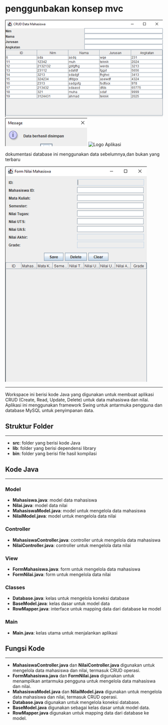 <h1>penggunbakan konsep mvc</h1>
<img src="MCV/1.png" alt="Logo Aplikasi" >
<img src="MCV/2.png" alt="Logo Aplikasi" >
<img src="MCV/3.png" alt="Logo Aplikasi" >
<p>dokumentasi database ini menggunakan data sebelumnya,dan bukan yang terbaru</p>
<img src="MCV/4.png" alt="Logo Aplikasi" >

-----------------
Workspace ini berisi kode Java yang digunakan untuk membuat aplikasi CRUD (Create, Read, Update, Delete) untuk data mahasiswa dan nilai. Aplikasi ini menggunakan framework Swing untuk antarmuka pengguna dan database MySQL untuk penyimpanan data.

## Struktur Folder
-----------------

* **src**: folder yang berisi kode Java
* **lib**: folder yang berisi dependensi library
* **bin**: folder yang berisi file hasil kompilasi

## Kode Java
-------------

### Model

* **Mahasiswa.java**: model data mahasiswa
* **Nilai.java**: model data nilai
* **MahasiswaModel.java**: model untuk mengelola data mahasiswa
* **NilaiModel.java**: model untuk mengelola data nilai

### Controller

* **MahasiswaController.java**: controller untuk mengelola data mahasiswa
* **NilaiController.java**: controller untuk mengelola data nilai

### View

* **FormMahasiswa.java**: form untuk mengelola data mahasiswa
* **FormNilai.java**: form untuk mengelola data nilai

### Classes

* **Database.java**: kelas untuk mengelola koneksi database
* **BaseModel.java**: kelas dasar untuk model data
* **RowMapper.java**: interface untuk mapping data dari database ke model

### Main

* **Main.java**: kelas utama untuk menjalankan aplikasi

## Fungsi Kode
--------------

* **MahasiswaController.java** dan **NilaiController.java** digunakan untuk mengelola data mahasiswa dan nilai, termasuk CRUD operasi.
* **FormMahasiswa.java** dan **FormNilai.java** digunakan untuk menampilkan antarmuka pengguna untuk mengelola data mahasiswa dan nilai.
* **MahasiswaModel.java** dan **NilaiModel.java** digunakan untuk mengelola data mahasiswa dan nilai, termasuk CRUD operasi.
* **Database.java** digunakan untuk mengelola koneksi database.
* **BaseModel.java** digunakan sebagai kelas dasar untuk model data.
* **RowMapper.java** digunakan untuk mapping data dari database ke model.


